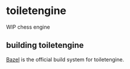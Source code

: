# toiletengine
WIP chess engine

## building toiletengine
[Bazel](https://bazel.build/) is the official build system for toiletengine.
